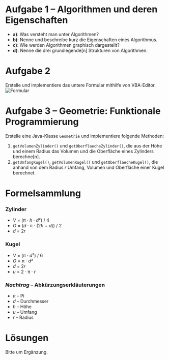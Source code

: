 # Aufgabe 1 – Algorithmen und deren Eigenschaften
* **a)**: Was versteht man unter Algorithmen?
* **b)**: Nenne und beschreibe kurz die Eigenschaften eines Algorithmus.
* **c)**: Wie werden Algorithmen graphisch dargestellt?
* **d)**: Nenne die drei grundlegende[n] Strukturen von Algorithmen.

# Aufgabe 2
Erstelle und implementiere das untere Formular mithilfe von VBA-Editor.
![Formular](https://user-images.githubusercontent.com/101984195/186473426-ede87b1b-35ef-4653-8830-5836073d66b6.jpg)

# Aufgabe 3 – Geometrie: Funktionale Programmierung
Erstelle eine Java-Klasse `Geometrie` und implementiere folgende Methoden:
1. `getVolumenZylinder()` und `getOberflaecheZylinder()`, die aus der Höhe und einem Radius das Volumen und die Oberfläche eines Zylinders berechne[n].
2. `getUmfangKugel()`, `getVolumenKugel()` und `getOberflaecheKugel()`, die anhand von dem Radius *r* Umfang, Volumen und Oberfläche einer Kugel berechnet.

# Formelsammlung
### Zylinder
* _V_ = (π · _h_ · *d*²) / 4
* _O_ = (_d_ · π · (2*h* + _d_)) / 2
* _d_ = 2*r*

### Kugel
* _V_ = (π · *d*³) / 6
* _O_ = π · *d*²
* _d_ = 2*r*
* _u_ = 2 · π · _r_

### **_Nachtrag_** – Abkürzungserkläuterungen
* *π* – Pi
* *d* – Durchmesser
* *h* – Höhe
* *u* – Umfang
* *r* – Radius

# Lösungen
Bitte um Ergänzung.
